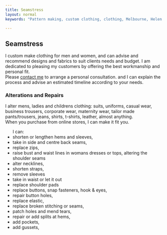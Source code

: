 ```yaml
---
title: Seamstress
layout: normal
keywords: "Pattern making, custom clothing, clothing, Melbourne, Helen Aldred, design 1920s, 1930s, art deco"

---
```

<div class="container justify-content-center">
<div class="row">
<div class="col my-3">
<div name="seamstress">
<a name="seamstress"></a>
<h2 class="my-4">Seamstress</h2>
<p>
I custom make clothing for men and women, and can advise and recommend designs and fabrics to suit clients needs and budget. I am dedicated to pleasing my customers by offering the best workmanship and personal fit.<br/>Please <a href="{{ "index.html#contact" | relative_url }}">contact me</a> to arrange a personal consultation. and I can explain the process and advise an estimated timeline according to your needs.
</p><!-- end paragraph -->
</div><!-- end seamstress section -->

<div name="alterations" class="py-4">
<a name="alterations"></a>
<h3 class="my-4">Alterations and Repairs</h3>
<div class="container mb-4">
<div>I alter mens, ladies and childrens clothing: suits, uniforms, casual wear, business trousers, corporate wear, maternity wear, tailor made pants/trousers, jeans, shirts, t-shirts, leather, almost anything. <br/>When you purchase from online stores, I can make it fit you.</div>
<ul>I can:
<li>shorten or lengthen hems and sleeves,</li>
<li>take in side and centre back seams, </li>
<li>replace zips, </li>
<li>raise bust and waist lines in womans dresses or tops, altering the shoulder seams</li>
<li>alter necklines, </li>
<li>shorten straps, </li>
<li>remove sleeves</li>
<li>take in waist or let it out</li>
<li>replace shoulder pads</li>
<li>replace buttons, snap fasteners, hook &amp; eyes,</li>
<li>repair button holes,</li>
<li>replace elastic,</li>
<li>replace broken stitching or seams,</li>
<li>patch holes and mend tears,</li>
<li>repair or add splits at hems,</li>
<li>add pockets,</li>
<li>add gussets,</li>
</ul>
</div><!-- end container -->
</div><!-- end alterations -->
<script src="{{ "assets/js/form.js" | relative_url }}"></script>
</div><!-- end outer col -->
</div><!-- end outer row -->
</div><!-- end container -->
